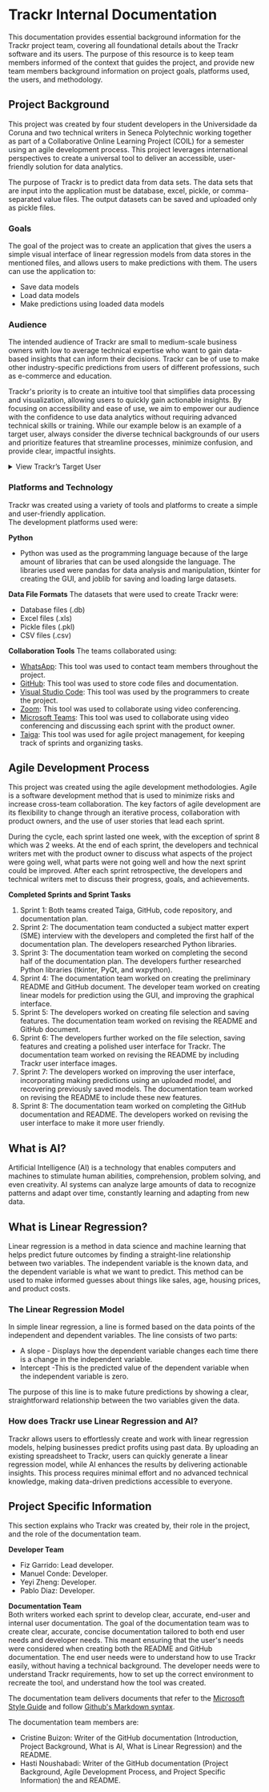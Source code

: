 # Trackr Internal Documentation
This documentation provides essential background information for the Trackr project team, covering all foundational details about the
Trackr software and its users. The purpose of this resource is to keep team members informed of the context that guides the project, and provide new team members background information on project goals, platforms used, the users, and methodology.

## Project Background
This project was created by four student developers in the Universidade da Coruna and two technical writers in Seneca Polytechnic working together as part of a Collaborative Online Learning Project (COIL) for a semester using an agile development process. This project leverages international perspectives to create a universal tool to deliver an accessible, user-friendly solution for data analytics.<br>

The purpose of Trackr is to predict data from data sets. The data sets that are input into the application must be database, excel, pickle, or comma-separated value files. The output datasets can be saved and uploaded only as pickle files. 


### Goals
The goal of the project was to create an application that gives the users a simple visual interface of linear regression models from data stores in the mentioned files, and allows users to make predictions with them. The users can use the application to: <br>
- Save data models
- Load data models
- Make predictions using loaded data models

### Audience
The intended audience of Trackr are small to medium-scale business owners with low to average technical expertise who want to gain data-based insights that can inform their decisions.  Trackr can be of use to make other industry-specific predictions from users of different professions, such as e-commerce and education.

Trackr's priority is to create an intuitive tool that simplifies data processing and visualization, allowing users to quickly gain actionable insights. By focusing on accessibility and ease of use, we aim to empower our audience with the confidence to use data analytics without requiring advanced technical skills or training. While our example below is an example of a target user, always consider the diverse technical backgrounds of our users and prioritize features that streamline processes, minimize confusion, and provide clear, impactful insights.

<details>
<summary>View Trackr’s Target User</summary>

This chart shows the traits, motivations, and pain points of Trackr's target user:

| User Trait | Description |
| --- | --- |
| Age | 20 + |
| Occupation | Small to medium-scale business owners. |
| Technical Skill Level |  Trackr users have varying levels of technical expertise, ranging from beginners unfamiliar with data analysis tools to more experienced users seeking a straightforward way to predict profits and make data-driven decisions. |
| Motivations | Our users want to gain more insights about analytics such as saving costs, how to increase yearly profits, etc. |
| Pain Points | Lack of time for self-learning. Long, complex instructions with technical jargon, lack of experience and knowledge of statistics and data analytics, and having to consult multiple external sources to further understand how to use data analytic tools. |
| Expectations | Empathetic and concise instructions that are labelled,  the user’s existing data should be fully compatible with Trackr’s upload feature. They expect to understand how to use correct input that will result in helpful and informative output results to support their goals. |

</details>

### Platforms and Technology 
Trackr was created using a variety of tools and platforms to create a simple and user-friendly application. <br>
The development platforms used were: <br>

**Python**
- Python was used as the programming language because of the large amount of libraries that can be used alongside the language. The libraries used were pandas for data analysis and manipulation, tkinter for creating the GUI, and joblib for saving and loading large datasets.

**Data File Formats**
The datasets that were used to create Trackr were:
- Database files (.db)
- Excel files (.xls)
- Pickle files (.pkl)
- CSV files (.csv)

 **Collaboration Tools**
The teams collaborated using:
- [WhatsApp](https://web.whatsapp.com/): This tool was used to contact team members throughout the project.
- [GitHub](https://github.com/): This tool was used to store code files and documentation.
- [Visual Studio Code](https://code.visualstudio.com/): This tool was used by the programmers to create the project.
- [Zoom](https://www.zoom.com/): This tool was used to collaborate using video conferencing.
- [Microsoft Teams](https://www.microsoft.com/en-ca/microsoft-teams/group-chat-software): This tool was used to collaborate using video conferencing and discussing each sprint with the product owner.
- [Taiga](https://taiga.io/): This tool was used for agile project management, for keeping track of sprints and organizing tasks.

## Agile Development Process
This project was created using the agile development methodologies. Agile is a software development method that is used to minimize risks and increase cross-team collaboration. The key factors of agile development are its flexibility to change through an iterative process, collaboration with product owners, and the use of user stories that lead each sprint. <br>

During the cycle, each sprint lasted one week, with the exception of sprint 8 which was 2 weeks. At the end of each sprint, the developers and technical writers met with the product owner to discuss what aspects of the project were going well, what parts were not going well and how the next sprint could be improved. After each sprint retrospective, the developers and technical writers met to discuss their progress, goals, and achievements. <br>

**Completed Sprints and Sprint Tasks**
1. Sprint 1: Both teams created Taiga, GitHub, code repository, and documentation plan.
2. Sprint 2: The documentation team conducted a subject matter expert (SME) interview with the developers and completed the first half of the documentation plan. The developers researched Python libraries.
3.  Sprint 3: The documentation team worked on completing the second half of the documentation plan. The developers further researched Python libraries (tkinter, PyQt, and wxpython).
4.  Sprint 4: The documentation team worked on creating the preliminary README and GitHub document. The developer team worked on creating linear models for prediction using the GUI, and improving the graphical interface.
5.  Sprint 5: The developers worked on creating file selection and saving features. The documentation team worked on revising the README and GitHub document.
6.  Sprint 6: The developers further worked on the file selection, saving features and creating a polished user interface for Trackr. The documentation team worked on revising the README by including Trackr user interface images.
7.  Sprint 7: The developers worked on improving the user interface, incorporating making predictions using an uploaded model, and recovering previously saved models. The documentation team worked on revising the README to include these new features.
8.  Sprint 8: The documentation team worked on completing the GitHub documentation and README. The developers worked on revising the user interface to make it more user friendly.

## What is AI? 
Artificial Intelligence (AI) is a technology that enables computers and machines to stimulate human abilities, comprehension, problem solving, and even creativity. AI systems can analyze large amounts of data to recognize patterns and adapt over time, constantly learning and adapting from new data.

## What is Linear Regression? 
Linear regression is a method in data science and machine learning that helps predict future outcomes by finding a straight-line relationship between two variables. The independent variable is the known data, and the dependent variable is what we want to predict. This method can be used to make informed guesses about things like sales, age, housing prices, and product costs. 

### The Linear Regression Model

In simple linear regression, a line is formed based on the data points of the independent and dependent variables. The line consists of two parts:
* A slope - Displays how the dependent variable changes each time there is a change in the independent variable.
* Intercept -This is the predicted value of the dependent variable when the independent variable is zero.

The purpose of this line is to make future predictions by showing a clear, straightforward relationship between
the two variables given the data.

### How does Trackr use Linear Regression and AI? 
Trackr allows users to effortlessly create and work with linear regression models, helping businesses predict profits using past data. By uploading an existing spreadsheet to Trackr, users can quickly generate a linear regression model, while AI enhances the results by delivering actionable insights. This process requires minimal effort and no advanced technical knowledge, making data-driven predictions accessible to everyone.

## Project Specific Information
This section explains who Trackr was created by, their role in the project, and the role of the documentation team. <br>

**Developer Team** <br>
- Fiz Garrido: Lead developer.
- Manuel Conde: Developer.
- Yeyi Zheng: Developer.
- Pablo Diaz: Developer.

**Documentation Team** <br>
Both writers worked each sprint to develop clear, accurate, end-user and internal user documentation. The goal of the documentation team was to create clear, accurate, concise documentation tailored to both end user needs and developer needs. This meant ensuring that the user's needs were considered when creating both the README and GitHub documentation. The end user needs were to understand how to use Trackr easily, without having a technical background. The developer needs were to understand Trackr requirements, how to set up the correct environment to recreate the tool, and understand how the tool was created. <br>

The documentation team delivers documents that refer to the [Microsoft Style Guide](https://learn.microsoft.com/en-us/style-guide/welcome/) and follow [Github's Markdown syntax](https://docs.github.com/en/get-started/writing-on-github/getting-started-with-writing-and-formatting-on-github/basic-writing-and-formatting-syntax).

The documentation team members are:

- Cristine Buizon: Writer of the GitHub documentation (Introduction, Project Background, What is AI, What is Linear Regression) and the README.
- Hasti Noushabadi: Writer of the GitHub documentation (Project Background, Agile Development Process, and Project Specific Information) the and README.
